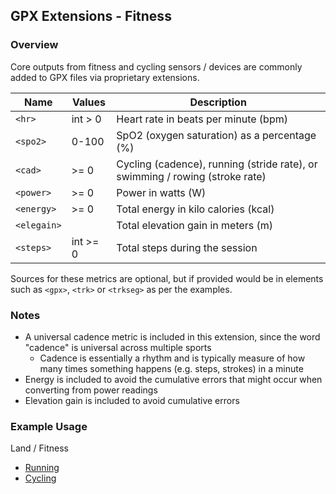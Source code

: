 ## GPX Extensions - Fitness

### Overview

Core outputs from fitness and cycling sensors / devices are commonly added to GPX files via proprietary extensions.

| Name        | Values   | Description                                                  |
| ----------- | -------- | ------------------------------------------------------------ |
| `<hr>`      | int > 0  | Heart rate in beats per minute (bpm)                         |
| `<spo2>`    | 0-100    | SpO2 (oxygen saturation) as a percentage (%)                 |
| `<cad>`     | >= 0     | Cycling (cadence), running (stride rate), or swimming / rowing (stroke rate) |
| `<power>`   | >= 0     | Power in watts (W)                                           |
| `<energy>`  | >= 0     | Total energy in kilo calories (kcal)                         |
| `<elegain>` |          | Total elevation gain in meters (m)                           |
| `<steps>`   | int >= 0 | Total steps during the session                               |

Sources for these metrics are optional, but if provided would be in elements such as `<gpx>`, `<trk>` or `<trkseg>` as per the examples.



### Notes

- A universal cadence metric is included in this extension, since the word "cadence" is universal across multiple sports
  - Cadence is essentially a rhythm and is typically measure of how many times something happens (e.g. steps, strokes) in a minute
- Energy is included to avoid the cumulative errors that might occur when converting from power readings
- Elevation gain is included to avoid cumulative errors



### Example Usage

Land / Fitness

- [Running](../examples/fit/running.md)
- [Cycling](../examples/fit/cycling.md)

